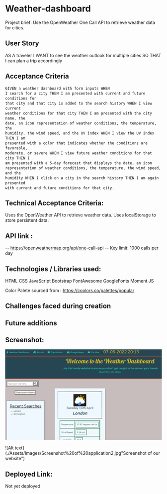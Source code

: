 # Weather-dashboard

Project brief: Use the OpenWeather One Call API to retrieve weather data for
cities.

## User Story
AS A traveler I WANT to see the weather outlook for multiple cities SO THAT I can plan a trip accordingly

## Acceptance Criteria
```
GIVEN a weather dashboard with form inputs WHEN
I search for a city THEN I am presented with current and future conditions for
that city and that city is added to the search history WHEN I view current
weather conditions for that city THEN I am presented with the city name, the
date, an icon representation of weather conditions, the temperature, the
humidity, the wind speed, and the UV index WHEN I view the UV index THEN I am
presented with a color that indicates whether the conditions are favorable,
moderate, or severe WHEN I view future weather conditions for that city THEN I
am presented with a 5-day forecast that displays the date, an icon
representation of weather conditions, the temperature, the wind speed, and the
humidity WHEN I click on a city in the search history THEN I am again presented
with current and future conditions for that city.
```

## Technical Acceptance Criteria:
Uses the OpenWeather API to retrieve weather data.
Uses localStorage to store persistent data.

## API link : 
-- https://openweathermap.org/api/one-call-api
-- Key limit: 1000 calls per day

## Technologies / Libraries used:
HTML
CSS
JavaScript
Bootstrap
FontAwesome
GoogleFonts
Moment.JS

Color Palete sourced from : https://coolors.co/palettes/popular

## Challenges faced during creation


## Future additions

## Screenshot: 
![Alt text](./Assets/Images/Screenshot%20of%20application.jpg "Screenshot of our website")

![Alt text](./Assets/Images/Screenshot%20of%20application2.jpg"Screenshot of our website")

## Deployed Link: 
Not yet deployed
